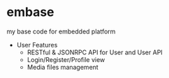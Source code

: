 # embase

my base code for embedded platform

- User Features
    - RESTful & JSONRPC API for User and User API
    - Login/Register/Profile view
    - Media files management

